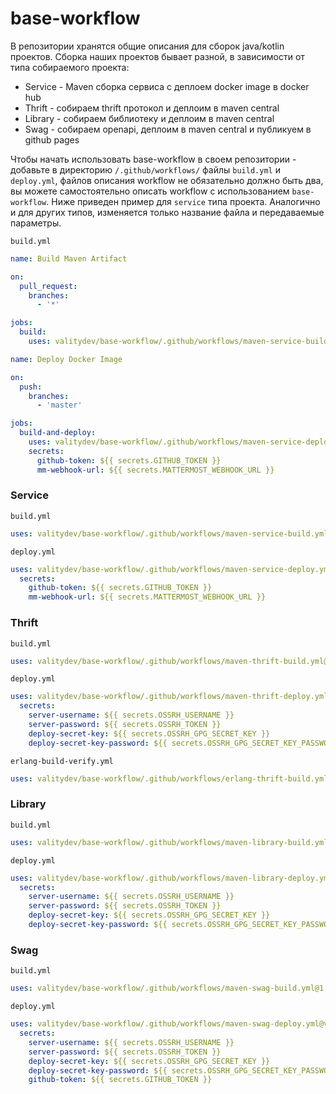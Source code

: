 # base-workflow

В репозитории хранятся общие описания для сборок java/kotlin проектов.
Сборка наших проектов бывает разной, в зависимости от типа собираемого проекта:
 - Service - Maven сборка сервиса с деплоем docker image в docker hub
 - Thrift  - собираем thrift протокол и деплоим в maven central
 - Library - собираем библиотеку и деплоим в maven central
 - Swag    - собираем openapi, деплоим в maven central и публикуем в github pages
 
Чтобы начать использовать base-workflow в своем репозитории - добавьте в директорию `/.github/workflows/` файлы
`build.yml` и `deploy.yml`, файлов описания workflow не обязательно должно быть два, вы можете самостоятельно описать workflow с использованием `base-workflow`.
Ниже приведен пример для `service` типа проекта. Аналогично и для других типов, изменяется только название файла и передаваемые параметры.

`build.yml`
```yaml
name: Build Maven Artifact

on:
  pull_request:
    branches:
      - '*'

jobs:
  build:
    uses: valitydev/base-workflow/.github/workflows/maven-service-build.yml@v1
```
```yaml
name: Deploy Docker Image

on:
  push:
    branches:
      - 'master'

jobs:
  build-and-deploy:
    uses: valitydev/base-workflow/.github/workflows/maven-service-deploy.yml@v1
    secrets:
      github-token: ${{ secrets.GITHUB_TOKEN }}
      mm-webhook-url: ${{ secrets.MATTERMOST_WEBHOOK_URL }}
```



### Service
`build.yml`
```yaml
uses: valitydev/base-workflow/.github/workflows/maven-service-build.yml@v1
```
`deploy.yml`
```yaml
uses: valitydev/base-workflow/.github/workflows/maven-service-deploy.yml@v1
  secrets:
    github-token: ${{ secrets.GITHUB_TOKEN }}
    mm-webhook-url: ${{ secrets.MATTERMOST_WEBHOOK_URL }}
```
### Thrift
`build.yml`
```yaml
uses: valitydev/base-workflow/.github/workflows/maven-thrift-build.yml@v1
```
`deploy.yml`
```yaml
uses: valitydev/base-workflow/.github/workflows/maven-thrift-deploy.yml@v1
  secrets:
    server-username: ${{ secrets.OSSRH_USERNAME }}
    server-password: ${{ secrets.OSSRH_TOKEN }}
    deploy-secret-key: ${{ secrets.OSSRH_GPG_SECRET_KEY }}
    deploy-secret-key-password: ${{ secrets.OSSRH_GPG_SECRET_KEY_PASSWORD }}
```
`erlang-build-verify.yml`
```yaml
uses: valitydev/base-workflow/.github/workflows/erlang-thrift-build.yml@v1
```
### Library
`build.yml`
```yaml
uses: valitydev/base-workflow/.github/workflows/maven-library-build.yml@v1
```
`deploy.yml`
```yaml
uses: valitydev/base-workflow/.github/workflows/maven-library-deploy.yml@v1
  secrets:
    server-username: ${{ secrets.OSSRH_USERNAME }}
    server-password: ${{ secrets.OSSRH_TOKEN }}
    deploy-secret-key: ${{ secrets.OSSRH_GPG_SECRET_KEY }}
    deploy-secret-key-password: ${{ secrets.OSSRH_GPG_SECRET_KEY_PASSWORD }}
```
### Swag
`build.yml`
```yaml
uses: valitydev/base-workflow/.github/workflows/maven-swag-build.yml@1
```
`deploy.yml`
```yaml
uses: valitydev/base-workflow/.github/workflows/maven-swag-deploy.yml@v1
  secrets:
    server-username: ${{ secrets.OSSRH_USERNAME }}
    server-password: ${{ secrets.OSSRH_TOKEN }}
    deploy-secret-key: ${{ secrets.OSSRH_GPG_SECRET_KEY }}
    deploy-secret-key-password: ${{ secrets.OSSRH_GPG_SECRET_KEY_PASSWORD }}
    github-token: ${{ secrets.GITHUB_TOKEN }}
```